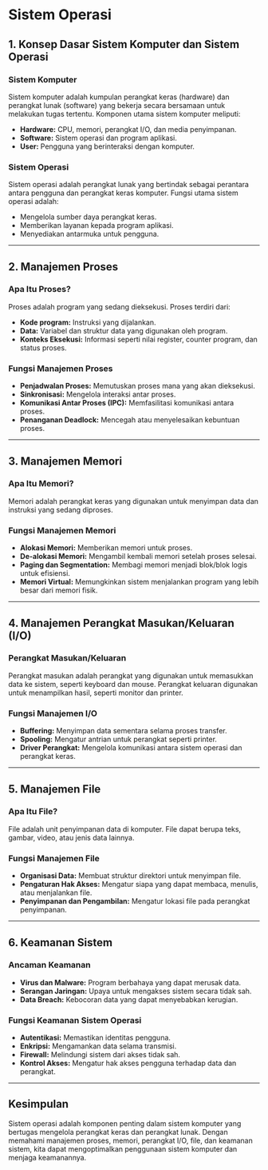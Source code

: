 # Sistem Operasi

## 1. Konsep Dasar Sistem Komputer dan Sistem Operasi

### Sistem Komputer
Sistem komputer adalah kumpulan perangkat keras (hardware) dan perangkat lunak (software) yang bekerja secara bersamaan untuk melakukan tugas tertentu. Komponen utama sistem komputer meliputi:
- **Hardware:** CPU, memori, perangkat I/O, dan media penyimpanan.
- **Software:** Sistem operasi dan program aplikasi.
- **User:** Pengguna yang berinteraksi dengan komputer.

### Sistem Operasi
Sistem operasi adalah perangkat lunak yang bertindak sebagai perantara antara pengguna dan perangkat keras komputer. Fungsi utama sistem operasi adalah:
- Mengelola sumber daya perangkat keras.
- Memberikan layanan kepada program aplikasi.
- Menyediakan antarmuka untuk pengguna.

---

## 2. Manajemen Proses

### Apa Itu Proses?
Proses adalah program yang sedang dieksekusi. Proses terdiri dari:
- **Kode program:** Instruksi yang dijalankan.
- **Data:** Variabel dan struktur data yang digunakan oleh program.
- **Konteks Eksekusi:** Informasi seperti nilai register, counter program, dan status proses.

### Fungsi Manajemen Proses
- **Penjadwalan Proses:** Memutuskan proses mana yang akan dieksekusi.
- **Sinkronisasi:** Mengelola interaksi antar proses.
- **Komunikasi Antar Proses (IPC):** Memfasilitasi komunikasi antara proses.
- **Penanganan Deadlock:** Mencegah atau menyelesaikan kebuntuan proses.

---

## 3. Manajemen Memori

### Apa Itu Memori?
Memori adalah perangkat keras yang digunakan untuk menyimpan data dan instruksi yang sedang diproses.

### Fungsi Manajemen Memori
- **Alokasi Memori:** Memberikan memori untuk proses.
- **De-alokasi Memori:** Mengambil kembali memori setelah proses selesai.
- **Paging dan Segmentation:** Membagi memori menjadi blok/blok logis untuk efisiensi.
- **Memori Virtual:** Memungkinkan sistem menjalankan program yang lebih besar dari memori fisik.

---

## 4. Manajemen Perangkat Masukan/Keluaran (I/O)

### Perangkat Masukan/Keluaran
Perangkat masukan adalah perangkat yang digunakan untuk memasukkan data ke sistem, seperti keyboard dan mouse. Perangkat keluaran digunakan untuk menampilkan hasil, seperti monitor dan printer.

### Fungsi Manajemen I/O
- **Buffering:** Menyimpan data sementara selama proses transfer.
- **Spooling:** Mengatur antrian untuk perangkat seperti printer.
- **Driver Perangkat:** Mengelola komunikasi antara sistem operasi dan perangkat keras.

---

## 5. Manajemen File

### Apa Itu File?
File adalah unit penyimpanan data di komputer. File dapat berupa teks, gambar, video, atau jenis data lainnya.

### Fungsi Manajemen File
- **Organisasi Data:** Membuat struktur direktori untuk menyimpan file.
- **Pengaturan Hak Akses:** Mengatur siapa yang dapat membaca, menulis, atau menjalankan file.
- **Penyimpanan dan Pengambilan:** Mengatur lokasi file pada perangkat penyimpanan.

---

## 6. Keamanan Sistem

### Ancaman Keamanan
- **Virus dan Malware:** Program berbahaya yang dapat merusak data.
- **Serangan Jaringan:** Upaya untuk mengakses sistem secara tidak sah.
- **Data Breach:** Kebocoran data yang dapat menyebabkan kerugian.

### Fungsi Keamanan Sistem Operasi
- **Autentikasi:** Memastikan identitas pengguna.
- **Enkripsi:** Mengamankan data selama transmisi.
- **Firewall:** Melindungi sistem dari akses tidak sah.
- **Kontrol Akses:** Mengatur hak akses pengguna terhadap data dan perangkat.

---

## Kesimpulan
Sistem operasi adalah komponen penting dalam sistem komputer yang bertugas mengelola perangkat keras dan perangkat lunak. Dengan memahami manajemen proses, memori, perangkat I/O, file, dan keamanan sistem, kita dapat mengoptimalkan penggunaan sistem komputer dan menjaga keamanannya.

